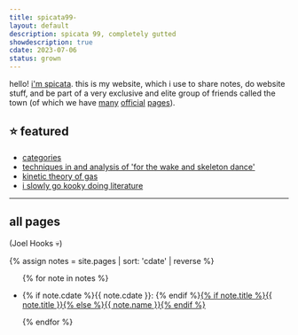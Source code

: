 ```yaml
---
title: spicata99-
layout: default
description: spicata 99, completely gutted
showdescription: true
cdate: 2023-07-06
status: grown
---
```


hello! [i'm spicata](about-me). this is my website, which i use to share notes, do website stuff, and be part of a very exclusive and elite group of friends called the town (of which we have [many](https://the.toomwn.xyz/) [official](https://town.toomwn.xyz/) [pages](https://page.toomwn.xyz/#)).

## ⭐ featured

- [categories](categories)
- [techniques in and analysis of 'for the wake and skeleton dance'](for-the-wake-and-skeleton-dance)
- [kinetic theory of gas](kinetic-theory-of-gas)
- [i slowly go kooky doing literature](smoke-encrypted-whispers)

---

## all pages

(Joel Hooks 💀)

{% assign notes = site.pages | sort: 'cdate' | reverse %}
<ul>
{% for note in notes %}
    <li>
        <p class="no-space">{% if note.cdate %}{{ note.cdate }}: {% endif %}<a href="{{ note.url }}">{% if note.title %}{{ note.title }}{% else %}{{ note.name }}{% endif %}</a></p>
    </li>
{% endfor %}
</ul>